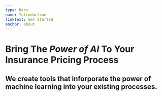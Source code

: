 ```yaml
---
type: hero
name: Introduction
linkText: Get Started
anchor: about
---
```


# Bring The _Power of AI_ To Your Insurance Pricing Process

## We create tools that inforporate the power of machine learning into your existing processes.

